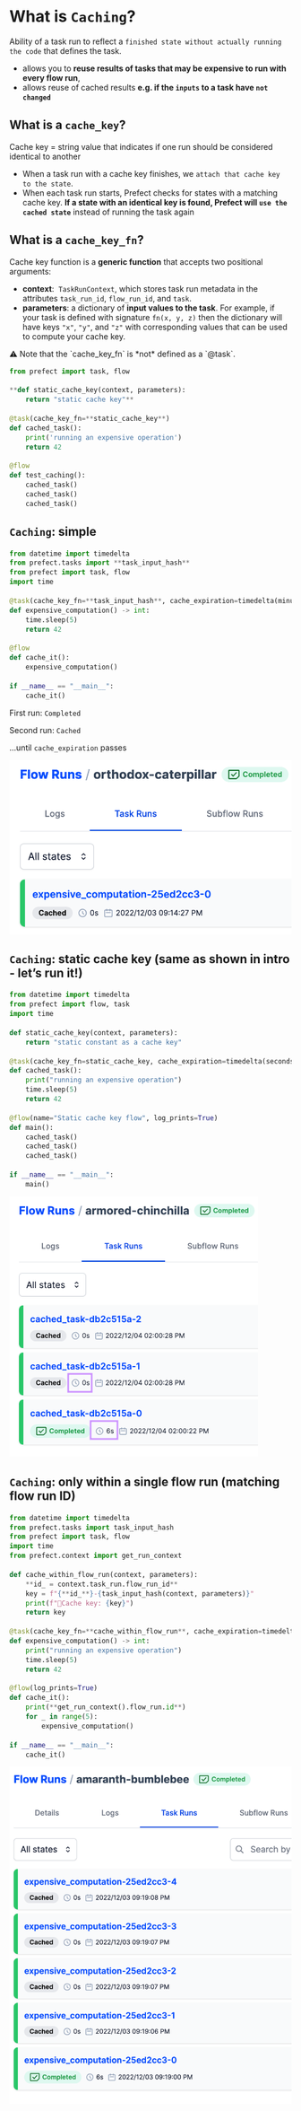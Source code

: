 # What is **`Caching`?**

Ability of a task run to reflect a `finished state without actually running the code` that defines the task.

- allows you to **reuse results of tasks that may be expensive to run with every flow run**,
- allows reuse of cached results **e.g. if the `inputs` to a task have `not changed`**

## What is a **`cache_key`?**

Cache key = string value that indicates if one run should be considered identical to another

- When a task run with a cache key finishes, we `attach that cache key to the state`.
- When each task run starts, Prefect checks for states with a matching cache key. **If a state with an identical key is found, Prefect will `use the cached state`** instead of running the task again

## What is a **`cache_key_fn`?**

Cache key function is a **generic function** that accepts two positional arguments:

- **context**:  `TaskRunContext`, which stores task run metadata in the attributes `task_run_id`, `flow_run_id`, and `task`.
- **parameters**: a dictionary of **input values to the task**. For example, if your task is defined with signature `fn(x, y, z)` then the dictionary will have keys `"x"`, `"y"`, and `"z"` with corresponding values that can be used to compute your cache key.

<aside>
⚠️ Note that the `cache_key_fn` is *not* defined as a `@task`.

</aside>

```python
from prefect import task, flow

**def static_cache_key(context, parameters):
    return "static cache key"**

@task(cache_key_fn=**static_cache_key**)
def cached_task():
    print('running an expensive operation')
    return 42

@flow
def test_caching():
    cached_task()
    cached_task()
    cached_task()
```

## **`Caching`: simple**

```python
from datetime import timedelta
from prefect.tasks import **task_input_hash**
from prefect import task, flow
import time

@task(cache_key_fn=**task_input_hash**, cache_expiration=timedelta(minutes=1))
def expensive_computation() -> int:
    time.sleep(5)
    return 42

@flow
def cache_it():
    expensive_computation()

if __name__ == "__main__":
    cache_it()
```

First run: `Completed`

Second run: `Cached`

…until `cache_expiration` passes

![img_8.png](img_8.png)

## **`Caching`: static cache key (same as shown in intro - let’s run it!)**

```python
from datetime import timedelta
from prefect import flow, task
import time

def static_cache_key(context, parameters):
    return "static constant as a cache key"

@task(cache_key_fn=static_cache_key, cache_expiration=timedelta(seconds=20))
def cached_task():
    print("running an expensive operation")
    time.sleep(5)
    return 42

@flow(name="Static cache key flow", log_prints=True)
def main():
    cached_task()
    cached_task()
    cached_task()

if __name__ == "__main__":
    main()
```

![img_9.png](img_9.png)


## `Caching`: only within a single flow run (matching flow run ID)

```python
from datetime import timedelta
from prefect.tasks import task_input_hash
from prefect import task, flow
import time
from prefect.context import get_run_context

def cache_within_flow_run(context, parameters):
    **id_ = context.task_run.flow_run_id**
    key = f"{**id_**}-{task_input_hash(context, parameters)}"
    print(f"🔑Cache key: {key}")
    return key

@task(cache_key_fn=**cache_within_flow_run**, cache_expiration=timedelta(minutes=1), log_prints=True)
def expensive_computation() -> int:
    print("running an expensive operation")
    time.sleep(5)
    return 42

@flow(log_prints=True)
def cache_it():
    print(**get_run_context().flow_run.id**)
    for _ in range(5):
        expensive_computation()

if __name__ == "__main__":
    cache_it()
```
![img_10.png](img_10.png)

